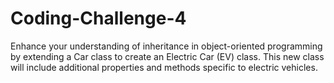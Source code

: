 # Coding-Challenge-4
Enhance your understanding of inheritance in object-oriented programming by extending a Car class to create an Electric Car (EV) class. This new class will include additional properties and methods specific to electric vehicles.
